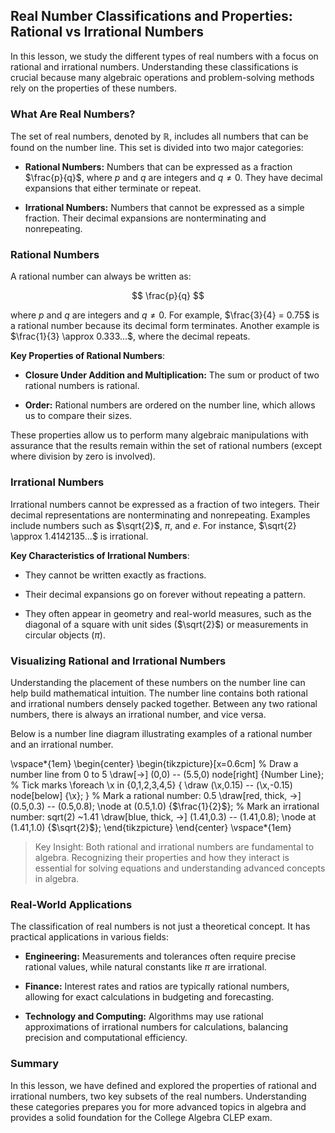 ## Real Number Classifications and Properties: Rational vs Irrational Numbers

In this lesson, we study the different types of real numbers with a focus on rational and irrational numbers. Understanding these classifications is crucial because many algebraic operations and problem-solving methods rely on the properties of these numbers.

### What Are Real Numbers?

The set of real numbers, denoted by $\mathbb{R}$, includes all numbers that can be found on the number line. This set is divided into two major categories:

- **Rational Numbers:** Numbers that can be expressed as a fraction $\frac{p}{q}$, where $p$ and $q$ are integers and $q \neq 0$. They have decimal expansions that either terminate or repeat.

- **Irrational Numbers:** Numbers that cannot be expressed as a simple fraction. Their decimal expansions are nonterminating and nonrepeating.

### Rational Numbers

A rational number can always be written as:

$$
\frac{p}{q}
$$

where $p$ and $q$ are integers and $q \neq 0$. For example, $\frac{3}{4} = 0.75$ is a rational number because its decimal form terminates. Another example is $\frac{1}{3} \approx 0.333...$, where the decimal repeats.

**Key Properties of Rational Numbers**:

- **Closure Under Addition and Multiplication:** The sum or product of two rational numbers is rational.

- **Order:** Rational numbers are ordered on the number line, which allows us to compare their sizes.

These properties allow us to perform many algebraic manipulations with assurance that the results remain within the set of rational numbers (except where division by zero is involved).

### Irrational Numbers

Irrational numbers cannot be expressed as a fraction of two integers. Their decimal representations are nonterminating and nonrepeating. Examples include numbers such as $\sqrt{2}$, $\pi$, and $e$. For instance, $\sqrt{2} \approx 1.4142135...$ is irrational.

**Key Characteristics of Irrational Numbers**:

- They cannot be written exactly as fractions.

- Their decimal expansions go on forever without repeating a pattern.

- They often appear in geometry and real-world measures, such as the diagonal of a square with unit sides ($\sqrt{2}$) or measurements in circular objects ($\pi$).

### Visualizing Rational and Irrational Numbers

Understanding the placement of these numbers on the number line can help build mathematical intuition. The number line contains both rational and irrational numbers densely packed together. Between any two rational numbers, there is always an irrational number, and vice versa.

Below is a number line diagram illustrating examples of a rational number and an irrational number.

\vspace*{1em}
\begin{center}
\begin{tikzpicture}[x=0.6cm]
  % Draw a number line from 0 to 5
  \draw[->] (0,0) -- (5.5,0) node[right] {Number Line};
  % Tick marks
  \foreach \x in {0,1,2,3,4,5} {
    \draw (\x,0.15) -- (\x,-0.15) node[below] {\x};
  }
  % Mark a rational number: 0.5
  \draw[red, thick, ->] (0.5,0.3) -- (0.5,0.8);
  \node at (0.5,1.0) {$\frac{1}{2}$};
  % Mark an irrational number: sqrt(2) ~1.41
  \draw[blue, thick, ->] (1.41,0.3) -- (1.41,0.8);
  \node at (1.41,1.0) {$\sqrt{2}$};
\end{tikzpicture}
\end{center}
\vspace*{1em}

> Key Insight: Both rational and irrational numbers are fundamental to algebra. Recognizing their properties and how they interact is essential for solving equations and understanding advanced concepts in algebra.

### Real-World Applications

The classification of real numbers is not just a theoretical concept. It has practical applications in various fields:

- **Engineering:** Measurements and tolerances often require precise rational values, while natural constants like $\pi$ are irrational.

- **Finance:** Interest rates and ratios are typically rational numbers, allowing for exact calculations in budgeting and forecasting.

- **Technology and Computing:** Algorithms may use rational approximations of irrational numbers for calculations, balancing precision and computational efficiency.

### Summary

In this lesson, we have defined and explored the properties of rational and irrational numbers, two key subsets of the real numbers. Understanding these categories prepares you for more advanced topics in algebra and provides a solid foundation for the College Algebra CLEP exam.
